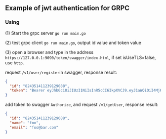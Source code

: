 ## Example of jwt authentication for GRPC

### Using

(1) Start the grpc server `go run main.go`

(2) test grpc client `go run main.go`, output id value and token value

(3) open a browser and type in the address `https://127.0.0.1:9090/token/swagger/index.html`, if set isUseTLS=false, use `http`.

request `/v1/user/register`in swagger, response result:

```json
{
  "id": "824351411239129088",
  "token": "Bearer eyJhbGciOiJIUzI1NiIsInR5cCI6IkpXVCJ9.eyJ1aWQiOiI4MjQzNTE0MTEyMzkxMjkwODgiLCJyb2xlIjoiIiwiZXhwIjoxNjYxMTYxODQ3fQ.wdxs41PSKgvLBMrdCYCrjTIua6ffQY7oBWSpdh4HIfY"
}
```

add token to swagger `Authorize`, and request `/v1/getUser`, response result:

```json
{
  "id": "824351411239129088",
  "name": "foo",
  "email": "foo@bar.com"
}
```

